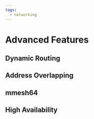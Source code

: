 ```yaml
---
tags:
  - networking
---
```


# Advanced Features

## Dynamic Routing

## Address Overlapping

## mmesh64

## High Availability
